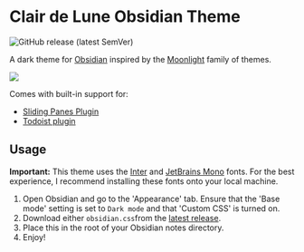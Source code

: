 # Clair de Lune Obsidian Theme

![GitHub release (latest SemVer)](https://img.shields.io/github/v/release/jamiebrynes7/clair-de-lune-obsidian-theme?style=for-the-badge)

A dark theme for [Obsidian](https://obsidian.md/) inspired by the [Moonlight](https://github.com/atomiks/moonlight-vscode-theme) family of themes.

![](./assets/screenshot.png)

Comes with built-in support for:

- [Sliding Panes Plugin](https://github.com/deathau/sliding-panes-obsidian)
- [Todoist plugin](https://forum.obsidian.md/t/todoist-sync-plugin-v1-3-1/5849/1)

## Usage

**Important:** This theme uses the [Inter](https://rsms.me/inter/) and [JetBrains Mono](https://jetbrains.com/mono) fonts. For the best experience, I recommend installing these fonts onto your local machine.

1. Open Obsidian and go to the 'Appearance' tab. Ensure that the 'Base mode' setting is set to `Dark mode` and that 'Custom CSS' is turned on.
2. Download either `obsidian.css`from the [latest release](https://github.com/jamiebrynes7/clair-de-lune-obsidian-theme/releases).
3. Place this in the root of your Obsidian notes directory.
4. Enjoy!
